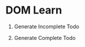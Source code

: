 # DOM Learn


1. Generate Incomplete Todo

<!-- <li class="item"><input type="checkbox" /><label>Task Name</label></li> -->

2. Generate Complete Todo

<!-- <li class="item">Task Name <button class="delete">Delete</button></li> -->